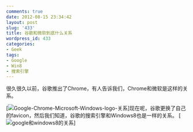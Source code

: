 ```yaml
---
comments: true
date: 2012-08-15 23:34:42
layout: post
slug: '433'
title: 谷歌和微软到底什么关系
wordpress_id: 433
categories:
- Geek
tags:
- Google
- Win8
- 搜索引擎
---
```


很久很久以前，谷歌推出了Chrome，有人告诉我们，Chrome和微软是这样的关系。

[![Google-Chrome-Microsoft-Windows-logo-关系](http://baham.co/wp-content/uploads/2012/08/Google-Chrome-is-new-Microsoft-Windows3.png)]现在呢，谷歌更换了自己的favicon，然后我们知道，谷歌的搜索引擎和Windows8也是一样的关系。<!-- more --> [![google和windows8的关系](http://baham.co/wp-content/uploads/2012/08/Google-Chrome-is-new-Microsoft-Windows_副本.png)]
